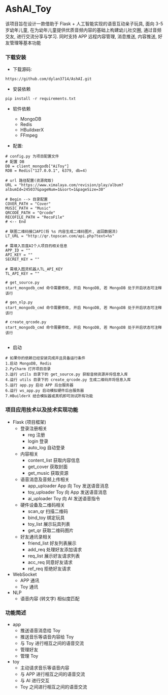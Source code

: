 # AshAI_Toy
该项目旨在设计一款借助于 Flask + 人工智能实现的语音互动亲子玩具, 
面向 3-5 岁幼年儿童, 在为幼年儿童提供优质音频内容的基础上构建幼儿社交圈, 
通过音频交友, 进行交流分享与学习. 同时支持 APP 远程内容管理, 消息推送, 内容推送, 
好友管理等基本功能

### 下载安装

- 下载源码:

```
https://github.com/dylan3714/AshAI.git
```

- 安装依赖

```
pip install -r requirements.txt
```

- 软件依赖
  - MongoDB
  - Redis
  - HBuildxerX
  - FFmpeg

- 配置:

```
# config.py 为项目配置文件
# 配置 DB
DB = client_mongodb["AiToy"]
RDB = Redis("127.0.0.1", 6379, db=4)

# url 路径配置(资源爬取)
URL = "https://www.ximalaya.com/revision/play/album?albumId=245037&pageNum=1&sort=1&pageSize=30"

# Begin --> 目录配置
COVER_PATH = "Cover"
MUSIC_PATH = "Music"
QRCODE_PATH = "Qrcode"
RECOFILE_PATH = "RecoFile"
# <-- End

# 联图二维码接口API(将 %s 内容生成二维码图片, 返回数据流)
LT_URL = "http://qr.topscan.com/api.php?text=%s"

# 需填入百度AI个人项目的相关信息
APP_ID = ""
API_KEY = ""
SECRET_KEY = ""

# 需填入图灵机器人TL_API_KEY
TL_API_KEY = ""

# get_source.py
start_mongodb_cmd 命令需要修改, 开启 MongoDB, 若 MongoDB 处于开启状态可注释该行

# gen_nlp.py
start_mongodb_cmd 命令需要修改, 开启 MongoDB, 若 MongoDB 处于开启状态可注释该行

# create_qrcode.py
start_mongodb_cmd 命令需要修改, 开启 MongoDB, 若 MongoDB 处于开启状态可注释该行


```

- 启动

```
# 如果你的依赖已经安装完成并且具备运行条件
1.启动 MongoDB, Redis
2.PyCharm 打开项目目录
3.运行 utils 目录下的 get_source.py 获取音频资源并将信息入库
4.运行 utils 目录下的 create_qrcode.py 生成二维码并将信息入库
5.运行 app.py 启动 APP 后台服务器
6.运行 ws_app.py 启动模拟硬件后台服务器
7.HBuilderX 结合模拟器或真机即可测试所有功能
```

### 项目应用技术以及技术实现功能

- Flask (项目框架)
  - 登录注册相关
    - reg  注册
    - login  登录
    - auto_log  自动登录
  - 内容相关
    - content_list  获取内容信息
    - get_cover  获取封面
    - get_music  获取资源
  - 语音消息及音频上传相关
    - app_uploader  App 向 Toy 发送语音消息
    - toy_uploader  Toy 向 App 发送语音消息
    - ai_uploader  Toy 向 AI 发送语音指令
  - 硬件设备及二维码相关
    - scan_qr  扫描二维码
    - bind_toy  绑定玩具
    - toy_list  展示玩具列表
    - get_qr  获取二维码图片
  - 好友通讯录相关
    - friend_list  好友列表展示
    - add_req  处理好友添加请求
    - req_list  展示好友请求列表
    - acc_req  同意好友请求
    - ref_req  拒绝好友请求
- WebSocket
  - APP 通讯
  - Toy 通讯
- NLP
  - 语音内容 (转文字) 相似度匹配

### 功能简述

- app
  - 推送语音消息给 Toy
  - 推送音乐等语音内容给 Toy
  - 与 Toy 进行相互之间的语音交流
  - 管理好友
  - 管理 Toy
- toy
  - 主动请求音乐等语音内容
  - 与 APP 进行相互之间的语音交流
  - 与 AI 进行交互
  - Toy 之间进行相互之间的语音交流
